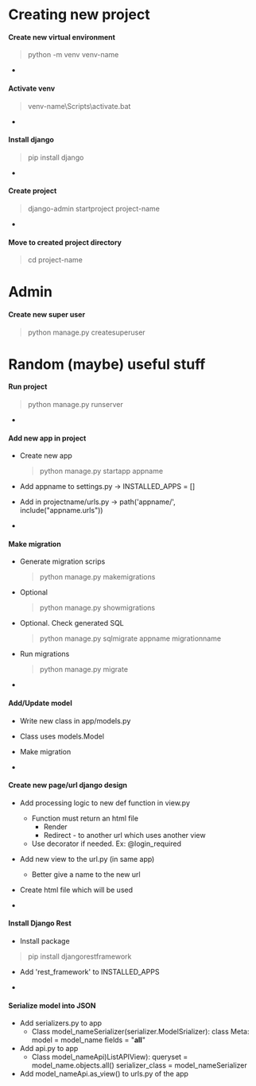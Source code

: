# Creating new project
<h4>Create new virtual environment</h3>

> python -m venv venv-name

-
<h4>Activate venv</h4>

> venv-name\Scripts\activate.bat

-
<h4>Install django</h4>

> pip install django

-
<h4>Create project</h4>

> django-admin startproject project-name

-
<h4>Move to created project directory</h4>

> cd project-name


# Admin
<h4>Create new super user</h4>

> python manage.py createsuperuser


# Random (maybe) useful stuff
<h4>Run project</h4>

> python manage.py runserver

-
<h4>Add new app in project</h4>

- Create new app
  > python manage.py startapp appname
- Add appname to settings.py -> INSTALLED_APPS = []
- Add in projectname/urls.py -> path('appname/', include("appname.urls"))

-
<h4>Make migration</h4>

- Generate migration scrips
  > python manage.py makemigrations
- Optional
  > python manage.py showmigrations
- Optional. Check generated SQL
  > python manage.py sqlmigrate appname migrationname
- Run migrations
  > python manage.py migrate

-
<h4>Add/Update model</h4>

- Write new class in app/models.py
- Class uses models.Model
- Make migration

-
<h4>Create new page/url django design</h4>

- Add processing logic to new def function in view.py
  - Function must return an html file
    - Render
    - Redirect - to another url which uses another view
  - Use decorator if needed. Ex: @login_required
- Add new view to the url.py (in same app)
  - Better give a name to the new url
- Create html file which will be used

-
<h4>Install Django Rest</h4>

- Install package
 > pip install djangorestframework
- Add 'rest_framework' to INSTALLED_APPS

-
<h4>Serialize model into JSON</h4>

- Add serializers.py to app
  - Class model_nameSerializer(serializer.ModelSrializer):
  class Meta:
  model = model_name
  fields = "__all__"
- Add api.py to app
  - Class model_nameApi)ListAPIView):
  queryset = model_name.objects.all()
  serializer_class = model_nameSerializer
- Add model_nameApi.as_view() to urls.py of the app
